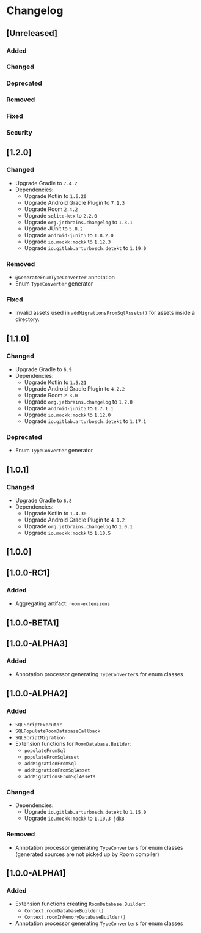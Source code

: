 # Changelog

## [Unreleased]
### Added

### Changed

### Deprecated

### Removed

### Fixed

### Security

## [1.2.0]
### Changed
- Upgrade Gradle to `7.4.2`
- Dependencies:
  - Upgrade Kotlin to `1.6.20`
  - Upgrade Android Gradle Plugin to `7.1.3`
  - Upgrade Room `2.4.2`
  - Upgrade `sqlite-ktx` to `2.2.0`
  - Upgrade `org.jetbrains.changelog` to `1.3.1`
  - Upgrade JUnit to `5.8.2`
  - Upgrade `android-junit5` to `1.8.2.0`
  - Upgrade `io.mockk:mockk` to `1.12.3`
  - Upgrade `io.gitlab.arturbosch.detekt` to `1.19.0`

### Removed
- `@GenerateEnumTypeConverter` annotation
- Enum `TypeConverter` generator

### Fixed
- Invalid assets used in `addMigrationsFromSqlAssets()` for assets inside a directory.

## [1.1.0]
### Changed
- Upgrade Gradle to `6.9`
- Dependencies:
  - Upgrade Kotlin to `1.5.21`
  - Upgrade Android Gradle Plugin to `4.2.2`
  - Upgrade Room `2.3.0`
  - Upgrade `org.jetbrains.changelog` to `1.2.0`
  - Upgrade `android-junit5` to `1.7.1.1`
  - Upgrade `io.mockk:mockk` to `1.12.0`
  - Upgrade `io.gitlab.arturbosch.detekt` to `1.17.1`

### Deprecated
- Enum `TypeConverter` generator

## [1.0.1]
### Changed
- Upgrade Gradle to `6.8`
- Dependencies:
  - Upgrade Kotlin to `1.4.30`
  - Upgrade Android Gradle Plugin to `4.1.2`
  - Upgrade `org.jetbrains.changelog` to `1.0.1`
  - Upgrade `io.mockk:mockk` to `1.10.5`

## [1.0.0]

## [1.0.0-RC1]
### Added
- Aggregating artifact: `room-extensions`

## [1.0.0-BETA1]

## [1.0.0-ALPHA3]
### Added
- Annotation processor generating `TypeConverter`s for enum classes

## [1.0.0-ALPHA2]
### Added
- `SQLScriptExecutor`
- `SQLPopulateRoomDatabaseCallback`
- `SQLScriptMigration`
- Extension functions for `RoomDatabase.Builder`:
  - `populateFromSql`
  - `populateFromSqlAsset`
  - `addMigrationFromSql`
  - `addMigrationFromSqlAsset`
  - `addMigrationsFromSqlAssets`

### Changed
- Dependencies:
  - Upgrade `io.gitlab.arturbosch.detekt` to `1.15.0`
  - Upgrade `io.mockk:mockk` to `1.10.3-jdk8`

### Removed
- Annotation processor generating `TypeConverter`s for enum classes
  (generated sources are not picked up by Room compiler)

## [1.0.0-ALPHA1]
### Added
- Extension functions creating `RoomDatabase.Builder`:
  - `Context.roomDatabaseBuilder()`
  - `Context.roomInMemoryDatabaseBuilder()`
- Annotation processor generating `TypeConverter`s for enum classes